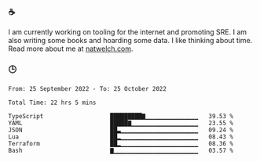 ### ☕

I am currently working on tooling for the internet and promoting SRE. I am also writing some books and hoarding some data. I like thinking about time. Read more about me at [natwelch.com](https://natwelch.com).

### 🕒

<!--START_SECTION:waka-->

```text
From: 25 September 2022 - To: 25 October 2022

Total Time: 22 hrs 5 mins

TypeScript                   █████████▇▁▁▁▁▁▁▁▁▁▁▁▁▁▁▁   39.53 %
YAML                         █████▇▁▁▁▁▁▁▁▁▁▁▁▁▁▁▁▁▁▁▁   23.55 %
JSON                         ██▃▁▁▁▁▁▁▁▁▁▁▁▁▁▁▁▁▁▁▁▁▁▁   09.24 %
Lua                          ██▂▁▁▁▁▁▁▁▁▁▁▁▁▁▁▁▁▁▁▁▁▁▁   08.43 %
Terraform                    ██▂▁▁▁▁▁▁▁▁▁▁▁▁▁▁▁▁▁▁▁▁▁▁   08.36 %
Bash                         ▇▁▁▁▁▁▁▁▁▁▁▁▁▁▁▁▁▁▁▁▁▁▁▁▁   03.57 %
```

<!--END_SECTION:waka-->
